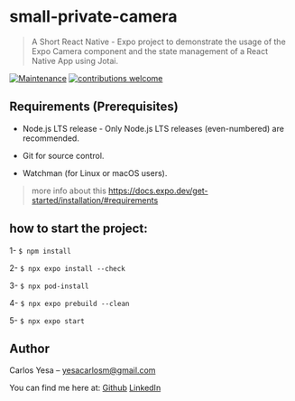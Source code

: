 # small-private-camera
> A Short React Native - Expo project to demonstrate the usage of the Expo Camera component and the state management of a React Native App using Jotai.

[![Maintenance](https://img.shields.io/badge/Maintained%3F-yes-green.svg)](https://GitHub.com/Naereen/StrapDown.js/graphs/commit-activity)
[![contributions welcome](https://img.shields.io/badge/contributions-welcome-brightgreen.svg?style=flat)](https://github.com/dwyl/esta/issues)

## Requirements  (Prerequisites)
* Node.js LTS release - Only Node.js LTS releases (even-numbered) are recommended.

* Git for source control.

* Watchman (for Linux or macOS users).

> more info about this https://docs.expo.dev/get-started/installation/#requirements

## how to start the project:
1- `$ npm install`

2- `$ npx expo install --check`

3- `$ npx pod-install`

4- `$ npx expo prebuild --clean`

5- `$ npx expo start`

## Author
Carlos Yesa  – yesacarlosm@gmail.com
 
 You can find me here at:
[Github](https://github.com/yesacarlosm)
[LinkedIn](https://www.linkedin.com/in/yesacarlosm/)

